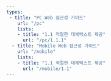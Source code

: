 ```yaml
---
types:
 - title: "PC Web 접근성 가이드"
    url: "/pc"
    lists:
    - title: "1.1 적절한 대체텍스트 제공"
      url: "/pc/1.1.1"
  - title: "Mobile Web 접근성 가이드"
    url: "/mobile"
    lists:
    - title: "1.1 적절한 대체텍스트 제공"
      url: "/mobile/1.1"
---
```

